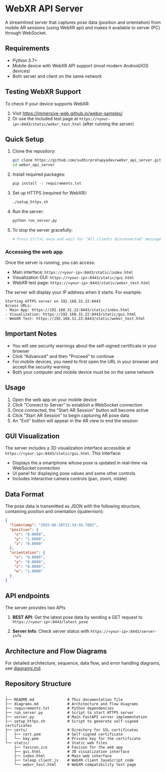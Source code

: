 # WebXR API Server

A streamlined server that captures pose data (position and orientation) from mobile AR sessions (using WebXR api) and makes it available to server (PC) through WebSocket.

## Requirements

- Python 3.7+
- Mobile device with WebXR API support (most modern Android/iOS devices)
- Both server and client on the same network

## Testing WebXR Support

To check if your device supports WebXR:
1. Visit https://immersive-web.github.io/webxr-samples/ 
2. Or use the included test page at `https://<your-ip>:8443/static/webxr_test.html` (after running the server)

## Quick Setup

1. Clone the repository:
   ```bash
   git clone https://github.com/sudhirpratapyadav/webxr_api_server.git
   cd webxr_api_server
   ```

2. Install required packages:
   ```bash
   pip install -r requirements.txt
   ```

3. Set up HTTPS (required for WebXR):
   ```bash
   ./setup_https.sh
   ```

4. Run the server:
   ```bash
   python run_server.py
   ```

5. To stop the server gracefully:
   ```bash
   # Press Ctrl+C once and wait for "All clients disconnected" message
   ```

### Accessing the web app

Once the server is running, you can access:

- Main interface: `https://<your-ip>:8443/static/index.html`
- Visualization GUI: `https://<your-ip>:8443/static/gui.html`
- WebXR test page: `https://<your-ip>:8443/static/webxr_test.html`

The server will display your IP address when it starts. For example:
```
Starting HTTPS server on 192.168.31.22:8443
Access URLs:
- Main App: https://192.168.31.22:8443/static/index.html
- Visualization: https://192.168.31.22:8443/static/gui.html
- WebXR Test: https://192.168.31.22:8443/static/webxr_test.html
```

## Important Notes

- You will see security warnings about the self-signed certificate in your browser
- Click "Advanced" and then "Proceed" to continue
- For mobile devices, you need to first open the URL in your browser and accept the security warning
- Both your computer and mobile device must be on the same network

## Usage

1. Open the web app on your mobile device
2. Click "Connect to Server" to establish a WebSocket connection
3. Once connected, the "Start AR Session" button will become active
4. Click "Start AR Session" to begin capturing AR pose data
5. An "Exit" button will appear in the AR view to end the session

## GUI Visualization

The server includes a 3D visualization interface accessible at `https://<your-ip>:8443/static/gui.html`. This interface:

- Displays the a smartphone whose pose is updated in real-time via WebSocket connection
- UI panel for displaying pose values and some other controls
- Includes interactive camera controls (pan, zoom, rotate)

## Data Format

The pose data is transmitted as JSON with the following structure, containing position and orientation (quaternion):

```json
{
  "timestamp": "2025-06-20T12:34:56.789Z",
  "position": {
    "x": "0.0000",
    "y": "1.6000",
    "z": "0.0000"
  },
  "orientation": {
    "x": "0.0000",
    "y": "0.0000",
    "z": "0.0000",
    "w": "1.0000"
  }
}
```

## API endpoints

The server provides two APIs

1. **REST API**: Get the latest pose data by sending a GET request to `https://<your-ip>:8443/latest_pose`

2. **Server Info**: Check server status with `https://<your-ip>:8443/server-info`

## Architecture and Flow Diagrams

For detailed architecture, sequence, data flow, and error handling diagrams, see [diagrams.md](diagrams.md).

## Repository Structure

```
.
├── README.md               # This documentation file
├── diagrams.md             # Architecture and flow diagrams
├── requirements.txt        # Python dependencies
├── run_server.py           # Script to start HTTPS server
├── server.py               # Main FastAPI server implementation
├── setup_https.sh          # Script to generate self-signed certificates
├── certs/                  # Directory for SSL certificates
│   ├── cert.pem            # Self-signed certificate
│   └── key.pem             # Private key for the certificate
└── static/                 # Static web files
    ├── favicon.ico         # Favicon for the web app
    ├── gui.html            # 3D visualization interface
    ├── index.html          # Main web interface
    ├── teleop_client.js    # WebXR client JavaScript code
    └── webxr_test.html     # WebXR compatibility test page
```